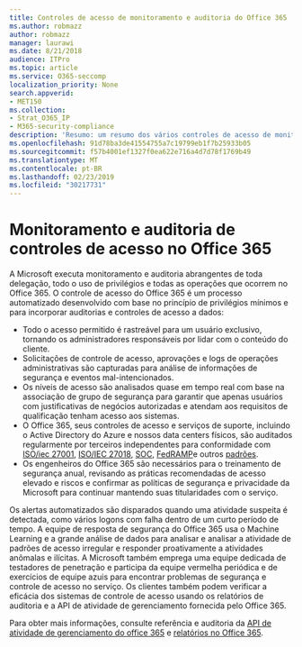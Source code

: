 ```yaml
---
title: Controles de acesso de monitoramento e auditoria do Office 365
ms.author: robmazz
author: robmazz
manager: laurawi
ms.date: 8/21/2018
audience: ITPro
ms.topic: article
ms.service: O365-seccomp
localization_priority: None
search.appverid:
- MET150
ms.collection:
- Strat_O365_IP
- M365-security-compliance
description: 'Resumo: um resumo dos vários controles de acesso de monitoramento e auditoria disponíveis no Office 365.'
ms.openlocfilehash: 91d78ba3de41554755a7c19799eb1f7b25933b05
ms.sourcegitcommit: f57b4001ef1327f0ea622e716a4d7d78f1769b49
ms.translationtype: MT
ms.contentlocale: pt-BR
ms.lasthandoff: 02/23/2019
ms.locfileid: "30217731"
---
```

# <a name="monitoring-and-auditing-access-controls-in-office-365"></a>Monitoramento e auditoria de controles de acesso no Office 365

A Microsoft executa monitoramento e auditoria abrangentes de toda delegação, todo o uso de privilégios e todas as operações que ocorrem no Office 365. O controle de acesso do Office 365 é um processo automatizado desenvolvido com base no princípio de privilégios mínimos e para incorporar auditorias e controles de acesso a dados:
- Todo o acesso permitido é rastreável para um usuário exclusivo, tornando os administradores responsáveis por lidar com o conteúdo do cliente.
- Solicitações de controle de acesso, aprovações e logs de operações administrativas são capturadas para análise de informações de segurança e eventos mal-intencionados.
- Os níveis de acesso são analisados quase em tempo real com base na associação de grupo de segurança para garantir que apenas usuários com justificativas de negócios autorizadas e atendam aos requisitos de qualificação tenham acesso aos sistemas.
- O Office 365, seus controles de acesso e serviços de suporte, incluindo o Active Directory do Azure e nossos data centers físicos, são auditados regularmente por terceiros independentes para conformidade com [ISO/iec 27001](https://www.microsoft.com/en-us/TrustCenter/Compliance/iso-iec-27001), [ISO/IEC 27018](https://www.microsoft.com/en-us/TrustCenter/Compliance/iso-iec-27018), [SOC](https://www.microsoft.com/en-us/TrustCenter/Compliance/SOC), [FedRAMP](https://www.microsoft.com/en-us/TrustCenter/Compliance/FedRAMP)e outros [padrões](https://www.microsoft.com/en-us/TrustCenter/Compliance?service=Office#Icons).
- Os engenheiros do Office 365 são necessários para o treinamento de segurança anual, revisando as práticas recomendadas de acesso elevado e riscos e confirmar as políticas de segurança e privacidade da Microsoft para continuar mantendo suas titularidades com o serviço.

Os alertas automatizados são disparados quando uma atividade suspeita é detectada, como vários logons com falha dentro de um curto período de tempo. A equipe de resposta de segurança do Office 365 usa o Machine Learning e a grande análise de dados para analisar e analisar a atividade de padrões de acesso irregular e responder proativamente a atividades anômalas e ilícitas. A Microsoft também emprega uma equipe dedicada de testadores de penetração e participa da equipe vermelha periódica e de exercícios de equipe azuis para encontrar problemas de segurança e controle de acesso no serviço. Os clientes também podem verificar a eficácia dos sistemas de controle de acesso usando os relatórios de auditoria e a API de atividade de gerenciamento fornecida pelo Office 365. 

Para obter mais informações, consulte referência e auditoria da [API de atividade de gerenciamento do office 365](https://msdn.microsoft.com/en-us/library/office/mt227394.aspx) e [relatórios no Office 365](office-365-auditing-and-reporting-overview.md).
